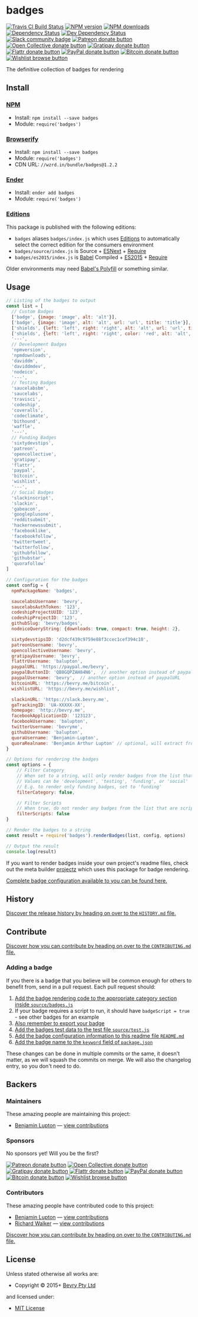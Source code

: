 <!-- TITLE/ -->

<h1>badges</h1>

<!-- /TITLE -->


<!-- BADGES/ -->

<span class="badge-travisci"><a href="http://travis-ci.org/bevry/badges" title="Check this project's build status on TravisCI"><img src="https://img.shields.io/travis/bevry/badges/master.svg" alt="Travis CI Build Status" /></a></span>
<span class="badge-npmversion"><a href="https://npmjs.org/package/badges" title="View this project on NPM"><img src="https://img.shields.io/npm/v/badges.svg" alt="NPM version" /></a></span>
<span class="badge-npmdownloads"><a href="https://npmjs.org/package/badges" title="View this project on NPM"><img src="https://img.shields.io/npm/dm/badges.svg" alt="NPM downloads" /></a></span>
<span class="badge-daviddm"><a href="https://david-dm.org/bevry/badges" title="View the status of this project's dependencies on DavidDM"><img src="https://img.shields.io/david/bevry/badges.svg" alt="Dependency Status" /></a></span>
<span class="badge-daviddmdev"><a href="https://david-dm.org/bevry/badges#info=devDependencies" title="View the status of this project's development dependencies on DavidDM"><img src="https://img.shields.io/david/dev/bevry/badges.svg" alt="Dev Dependency Status" /></a></span>
<br class="badge-separator" />
<span class="badge-slackin"><a href="https://slack.bevry.me" title="Join this project's slack community"><img src="https://slack.bevry.me/badge.svg" alt="Slack community badge" /></a></span>
<span class="badge-patreon"><a href="https://patreon.com/bevry" title="Donate to this project using Patreon"><img src="https://img.shields.io/badge/patreon-donate-yellow.svg" alt="Patreon donate button" /></a></span>
<span class="badge-opencollective"><a href="https://opencollective.com/bevry" title="Donate to this project using Open Collective"><img src="https://img.shields.io/badge/open%20collective-donate-yellow.svg" alt="Open Collective donate button" /></a></span>
<span class="badge-gratipay"><a href="https://www.gratipay.com/bevry" title="Donate weekly to this project using Gratipay"><img src="https://img.shields.io/badge/gratipay-donate-yellow.svg" alt="Gratipay donate button" /></a></span>
<span class="badge-flattr"><a href="https://flattr.com/profile/balupton" title="Donate to this project using Flattr"><img src="https://img.shields.io/badge/flattr-donate-yellow.svg" alt="Flattr donate button" /></a></span>
<span class="badge-paypal"><a href="https://bevry.me/paypal" title="Donate to this project using Paypal"><img src="https://img.shields.io/badge/paypal-donate-yellow.svg" alt="PayPal donate button" /></a></span>
<span class="badge-bitcoin"><a href="https://bevry.me/bitcoin" title="Donate once-off to this project using Bitcoin"><img src="https://img.shields.io/badge/bitcoin-donate-yellow.svg" alt="Bitcoin donate button" /></a></span>
<span class="badge-wishlist"><a href="https://bevry.me/wishlist" title="Buy an item on our wishlist for us"><img src="https://img.shields.io/badge/wishlist-donate-yellow.svg" alt="Wishlist browse button" /></a></span>

<!-- /BADGES -->


<!-- DESCRIPTION/ -->

The definitive collection of badges for rendering

<!-- /DESCRIPTION -->


<!-- INSTALL/ -->

<h2>Install</h2>

<a href="https://npmjs.com" title="npm is a package manager for javascript"><h3>NPM</h3></a><ul>
<li>Install: <code>npm install --save badges</code></li>
<li>Module: <code>require('badges')</code></li></ul>

<a href="http://browserify.org" title="Browserify lets you require('modules') in the browser by bundling up all of your dependencies"><h3>Browserify</h3></a><ul>
<li>Install: <code>npm install --save badges</code></li>
<li>Module: <code>require('badges')</code></li>
<li>CDN URL: <code>//wzrd.in/bundle/badges@1.2.2</code></li></ul>

<a href="http://enderjs.com" title="Ender is a full featured package manager for your browser"><h3>Ender</h3></a><ul>
<li>Install: <code>ender add badges</code></li>
<li>Module: <code>require('badges')</code></li></ul>

<h3><a href="https://github.com/bevry/editions" title="Editions are the best way to produce and consume packages you care about.">Editions</a></h3>

<p>This package is published with the following editions:</p>

<ul><li><code>badges</code> aliases <code>badges/index.js</code> which uses <a href="https://github.com/bevry/editions" title="Editions are the best way to produce and consume packages you care about.">Editions</a> to automatically select the correct edition for the consumers environment</li>
<li><code>badges/source/index.js</code> is Source + <a href="https://babeljs.io/docs/learn-es2015/" title="ECMAScript Next">ESNext</a> + <a href="https://nodejs.org/dist/latest-v5.x/docs/api/modules.html" title="Node/CJS Modules">Require</a></li>
<li><code>badges/es2015/index.js</code> is <a href="https://babeljs.io" title="The compiler for writing next generation JavaScript">Babel</a> Compiled + <a href="http://babeljs.io/docs/plugins/preset-es2015/" title="ECMAScript 2015">ES2015</a> + <a href="https://nodejs.org/dist/latest-v5.x/docs/api/modules.html" title="Node/CJS Modules">Require</a></li></ul>

<p>Older environments may need <a href="https://babeljs.io/docs/usage/polyfill/" title="A polyfill that emulates missing ECMAScript environment features">Babel's Polyfill</a> or something similar.</p>

<!-- /INSTALL -->


## Usage

``` javascript
// Listing of the badges to output
const list = [
  // Custom Badges
  ['badge', {image: 'image', alt: 'alt'}],
  ['badge', {image: 'image', alt: 'alt', url: 'url', title: 'title'}],
  ['shields', {left: 'left', right: 'right', alt: 'alt', url: 'url', title: 'title'}],
  ['shields', {left: 'left', right: 'right', color: 'red', alt: 'alt', url: 'url', title: 'title'}],
  '---',
  // Development Badges
  'npmversion',
  'npmdownloads',
  'daviddm',
  'daviddmdev',
  'nodeico',
  '---',
  // Testing Badges
  'saucelabsbm',
  'saucelabs',
  'travisci',
  'codeship',
  'coveralls',
  'codeclimate',
  'bithound',
  'waffle',
  '---',
  // Funding Badges
  'sixtydevstips',
  'patreon',
  'opencollective',
  'gratipay',
  'flattr',
  'paypal',
  'bitcoin',
  'wishlist',
  '---',
  // Social Badges
  'slackinscript',
  'slackin',
  'gabeacon',
  'googleplusone',
  'redditsubmit',
  'hackernewssubmit',
  'facebooklike',
  'facebookfollow',
  'twittertweet',
  'twitterfollow',
  'githubfollow',
  'githubstar',
  'quorafollow'
]

// Configuration for the badges
const config = {
  npmPackageName: 'badges',

  saucelabsUsername: 'bevry',
  saucelabsAuthToken: '123',
  codeshipProjectUUID: '123',
  codeshipProjectID: '123',
  githubSlug: 'bevry/badges',
  nodeicoQueryString: {downloads: true, compact: true, height: 2},

  sixtydevstipsID: 'd2dcf439c9759e88f3ccec1cef394c10',
  patreonUsername: 'bevry',
  opencollectiveUsername: 'bevry',
  gratipayUsername: 'bevry',
  flattrUsername: 'balupton',
  paypalURL: 'https://paypal.me/bevry',
  paypalButtonID: 'QB8GQPZAH84N6',  // another option instead of paypalURL
  paypalUsername: 'bevry',  // another option instead of paypalURL
  bitcoinURL: 'https://bevry.me/bitcoin',
  wishlistURL: 'https://bevry.me/wishlist',

  slackinURL: 'https://slack.bevry.me',
  gaTrackingID: 'UA-XXXXX-XX',
  homepage: 'http://bevry.me',
  facebookApplicationID: '123123',
  facebookUsername: 'balupton',
  twitterUsername: 'bevryme',
  githubUsername: 'balupton',
  quoraUsername: 'Benjamin-Lupton',
  quoraRealname: 'Benjamin Arthur Lupton' // optional, will extract from username
}

// Options for rendering the badges
const options = {
	// Filter Category
	// When set to a string, will only render badges from the list that of the specified category
	// Values can be 'development', 'testing', 'funding', or 'social'
	// E.g. to render only funding badges, set to 'funding'
	filterCategory: false,

	// Filter Scripts
	// When true, do not render any badges from the list that are scripts
	filterScripts: false
}

// Render the badges to a string
const result = require('badges').renderBadges(list, config, options)

// Output the result
console.log(result)
```

If you want to render badges inside your own project's readme files, check out the meta builder [projectz](https://github.com/bevry/projectz) which uses this package for badge rendering.

[Complete badge configuration available to you can be found here.](http://rawgit.com/bevry/bdages/master/docs/)


<!-- HISTORY/ -->

<h2>History</h2>

<a href="https://github.com/bevry/badges/blob/master/HISTORY.md#files">Discover the release history by heading on over to the <code>HISTORY.md</code> file.</a>

<!-- /HISTORY -->


<!-- CONTRIBUTE/ -->

<h2>Contribute</h2>

<a href="https://github.com/bevry/badges/blob/master/CONTRIBUTING.md#files">Discover how you can contribute by heading on over to the <code>CONTRIBUTING.md</code> file.</a>

<!-- /CONTRIBUTE -->


### Adding a badge

If you there is a badge that you believe will be common enough for others to benefit from, send in a pull request. Each pull request should:

1. [Add the badge rendering code to the appropriate category section inside `source/badges.js`](https://github.com/bevry/badges/blob/master/source/badges.js)
  1. If your badge requires a script to run, it should have `badgeScript = true` - see other badges for an example
  2. [Also remember to export your badge](https://github.com/bevry/badges/blob/0b4aab710fc676f635e49e702960db0d151a12d5/source/badges.js#L667-L668)
2. [Add the badges test data to the test file `source/test.js`](https://github.com/bevry/badges/blob/master/source/test.js)
3. [Add the badge configuration information to this readme file `README.md`](https://github.com/bevry/badges/blob/master/README.md)
4. [Add the badge name to the `keyword` field of `package.json`](https://github.com/bevry/badges/blob/master/package.json)

These changes can be done in multiple commits or the same, it doesn't matter, as we will squash the commits on merge. We will also the changelog entry, so you don't need to do.


<!-- BACKERS/ -->

<h2>Backers</h2>

<h3>Maintainers</h3>

These amazing people are maintaining this project:

<ul><li><a href="http://balupton.com">Benjamin Lupton</a> — <a href="https://github.com/bevry/badges/commits?author=balupton" title="View the GitHub contributions of Benjamin Lupton on repository bevry/badges">view contributions</a></li></ul>

<h3>Sponsors</h3>

No sponsors yet! Will you be the first?

<span class="badge-patreon"><a href="https://patreon.com/bevry" title="Donate to this project using Patreon"><img src="https://img.shields.io/badge/patreon-donate-yellow.svg" alt="Patreon donate button" /></a></span>
<span class="badge-opencollective"><a href="https://opencollective.com/bevry" title="Donate to this project using Open Collective"><img src="https://img.shields.io/badge/open%20collective-donate-yellow.svg" alt="Open Collective donate button" /></a></span>
<span class="badge-gratipay"><a href="https://www.gratipay.com/bevry" title="Donate weekly to this project using Gratipay"><img src="https://img.shields.io/badge/gratipay-donate-yellow.svg" alt="Gratipay donate button" /></a></span>
<span class="badge-flattr"><a href="https://flattr.com/profile/balupton" title="Donate to this project using Flattr"><img src="https://img.shields.io/badge/flattr-donate-yellow.svg" alt="Flattr donate button" /></a></span>
<span class="badge-paypal"><a href="https://bevry.me/paypal" title="Donate to this project using Paypal"><img src="https://img.shields.io/badge/paypal-donate-yellow.svg" alt="PayPal donate button" /></a></span>
<span class="badge-bitcoin"><a href="https://bevry.me/bitcoin" title="Donate once-off to this project using Bitcoin"><img src="https://img.shields.io/badge/bitcoin-donate-yellow.svg" alt="Bitcoin donate button" /></a></span>
<span class="badge-wishlist"><a href="https://bevry.me/wishlist" title="Buy an item on our wishlist for us"><img src="https://img.shields.io/badge/wishlist-donate-yellow.svg" alt="Wishlist browse button" /></a></span>

<h3>Contributors</h3>

These amazing people have contributed code to this project:

<ul><li><a href="http://balupton.com">Benjamin Lupton</a> — <a href="https://github.com/bevry/badges/commits?author=balupton" title="View the GitHub contributions of Benjamin Lupton on repository bevry/badges">view contributions</a></li>
<li><a href="http://lovebeer.nz/">Richard Walker</a> — <a href="https://github.com/bevry/badges/commits?author=digitalsadhu" title="View the GitHub contributions of Richard Walker on repository bevry/badges">view contributions</a></li></ul>

<a href="https://github.com/bevry/badges/blob/master/CONTRIBUTING.md#files">Discover how you can contribute by heading on over to the <code>CONTRIBUTING.md</code> file.</a>

<!-- /BACKERS -->


<!-- LICENSE/ -->

<h2>License</h2>

Unless stated otherwise all works are:

<ul><li>Copyright &copy; 2015+ <a href="http://bevry.me">Bevry Pty Ltd</a></li></ul>

and licensed under:

<ul><li><a href="http://spdx.org/licenses/MIT.html">MIT License</a></li></ul>

<!-- /LICENSE -->
